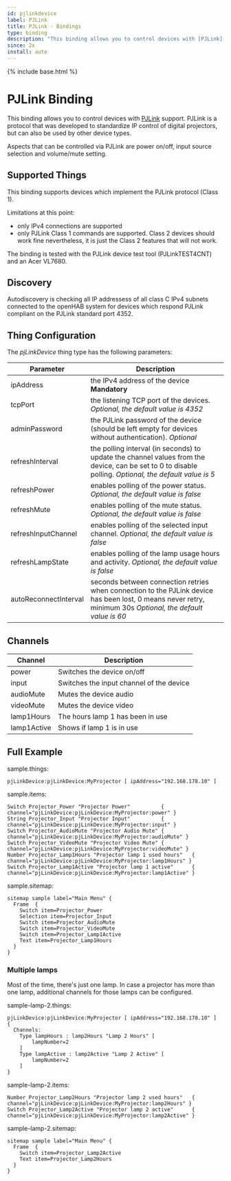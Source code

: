 ```yaml
---
id: pjlinkdevice
label: PJLink
title: PJLink - Bindings
type: binding
description: "This binding allows you to control devices with [PJLink](https://pjlink.jbmia.or.jp/english/) support."
since: 2x
install: auto
---
```


<!-- Attention authors: Do not edit directly. Please add your changes to the appropriate source repository -->

{% include base.html %}

# PJLink Binding

This binding allows you to control devices with [PJLink](https://pjlink.jbmia.or.jp/english/) support. 
PJLink is a protocol that was developed to standardize IP control of digital projectors, but can also be used by other device types.

Aspects that can be controlled via PJLink are power on/off, input source selection and volume/mute setting.

## Supported Things

This binding supports devices which implement the PJLink protocol (Class 1). 

Limitations at this point:

- only IPv4 connections are supported
- only PJLink Class 1 commands are supported. Class 2 devices should work fine nevertheless, it is just the Class 2 features that will not work.

The binding is tested with the PJLink device test tool (PJLinkTEST4CNT) and an Acer VL7680.

## Discovery

Autodiscovery is checking all IP addressess of all class C IPv4 subnets connected to the openHAB system for devices which respond PJLink compliant on the PJLink standard port 4352.

## Thing Configuration

The *pjLinkDevice* thing type has the following parameters:

| Parameter             | Description                                                                                                                                                  |
|-----------------------|--------------------------------------------------------------------------------------------------------------------------------------------------------------|
| ipAddress             | the IPv4 address of the device  **Mandatory**                                                                                                                |
| tcpPort               | the listening TCP port of the devices. *Optional, the default value is 4352*                                                                                 |
| adminPassword         | the PJLink password of the device (should be left empty for devices without authentication). *Optional*                                                      |
| refreshInterval       | the polling interval (in seconds) to update the channel values from the device, can be set to 0 to disable polling. *Optional, the default value is 5*       |
| refreshPower          | enables polling of the power status. *Optional, the default value is false*                                                                                  |
| refreshMute           | enables polling of the mute status. *Optional, the default value is false*                                                                                   |
| refreshInputChannel   | enables polling of the selected input channel. *Optional, the default value is false*                                                                        |
| refreshLampState      | enables polling of the lamp usage hours and activity. *Optional, the default value is false*                                                                 |
| autoReconnectInterval | seconds between connection retries when connection to the PJLink device has been lost, 0 means never retry, minimum 30s *Optional, the default value is 60*  |


## Channels

| Channel           | Description                               |
|-------------------|-------------------------------------------|
| power             | Switches the device on/off                |
| input             | Switches the input channel of the device  |
| audioMute         | Mutes the device audio                    |
| videoMute         | Mutes the device video                    |
| lamp1Hours        | The hours lamp 1 has been in use          |
| lamp1Active       | Shows if lamp 1 is in use                 |

## Full Example

sample.things:

```
pjLinkDevice:pjLinkDevice:MyProjector [ ipAddress="192.168.178.10" ]
```

sample.items:

```
Switch Projector_Power "Projector Power"          { channel="pjLinkDevice:pjLinkDevice:MyProjector:power" }
String Projector_Input "Projector Input"          { channel="pjLinkDevice:pjLinkDevice:MyProjector:input" }
Switch Projector_AudioMute "Projector Audio Mute" { channel="pjLinkDevice:pjLinkDevice:MyProjector:audioMute" }
Switch Projector_VideoMute "Projector Video Mute" { channel="pjLinkDevice:pjLinkDevice:MyProjector:videoMute" }
Number Projector_Lamp1Hours "Projector lamp 1 used hours"   { channel="pjLinkDevice:pjLinkDevice:MyProjector:lamp1Hours" }
Switch Projector_Lamp1Active "Projector lamp 1 active"      { channel="pjLinkDevice:pjLinkDevice:MyProjector:lamp1Active" }
```

sample.sitemap:

```
sitemap sample label="Main Menu" {
  Frame  {
    Switch item=Projector_Power
    Selection item=Projector_Input
    Switch item=Projector_AudioMute
    Switch item=Projector_VideoMute
    Switch item=Projector_Lamp1Active
    Text item=Projector_Lamp1Hours
  }
}
```

### Multiple lamps

Most of the time, there's just one lamp. In case a projector has more than one lamp, additional channels for those lamps can be configured.

sample-lamp-2.things:

```
pjLinkDevice:pjLinkDevice:MyProjector [ ipAddress="192.168.178.10" ]
{
  Channels:
    Type lampHours : lamp2Hours "Lamp 2 Hours" [
        lampNumber=2
    ]
    Type lampActive : lamp2Active "Lamp 2 Active" [
        lampNumber=2
    ]
}
```

sample-lamp-2.items:

```
Number Projector_Lamp2Hours "Projector lamp 2 used hours"   { channel="pjLinkDevice:pjLinkDevice:MyProjector:lamp2Hours" }
Switch Projector_Lamp2Active "Projector lamp 2 active"      { channel="pjLinkDevice:pjLinkDevice:MyProjector:lamp2Active" }
```

sample-lamp-2.sitemap:

```
sitemap sample label="Main Menu" {
  Frame  {
    Switch item=Projector_Lamp2Active
    Text item=Projector_Lamp2Hours
  }
}
```
